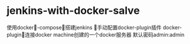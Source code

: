 # jenkins-with-docker-salve

使用docker-compose搭建jenkins
手动配置docker-plugin插件
docker-plugin连接docker machine创建的一个docker服务器
默认密码admin:admin